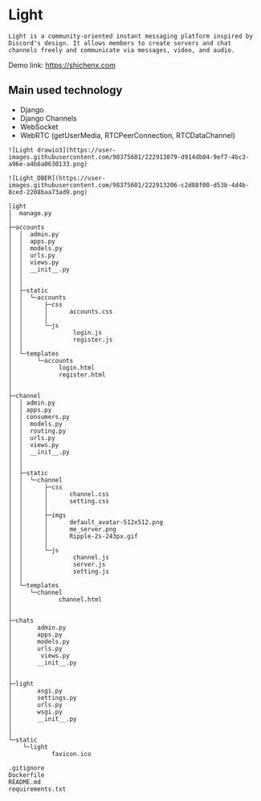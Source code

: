 ﻿# Light
`Light is a community-oriented instant messaging platform inspired by Discord's design. It allows members to create servers and chat channels freely and communicate via messages, video, and audio.`

Demo link: https://shichenx.com

## Main used technology
- Django
- Django Channels
- WebSocket
- WebRTC (getUserMedia, RTCPeerConnection, RTCDataChannel)


```
![Light drawio3](https://user-images.githubusercontent.com/98375601/222913079-d914db04-9ef7-4bc3-a96e-a4b6a0630133.png)

![Light_DBER](https://user-images.githubusercontent.com/98375601/222913206-c2d88f00-d53b-4d4b-8ced-2208baa73ad9.png)

```

```
light
│  manage.py
│  
├─accounts
│  │  admin.py
│  │  apps.py
│  │  models.py
│  │  urls.py
│  │  views.py
│  │  __init__.py
│  │  
│  │          
│  ├─static
│  │  └─accounts
│  │      ├─css
│  │      │      accounts.css
│  │      │      
│  │      └─js
│  │              login.js
│  │              register.js
│  │              
│  └─templates
│       └─accounts
│             login.html
│             register.html
│            
│          
├─channel
│  │ admin.py
│  │ apps.py
│  │ consumers.py
│  │  models.py
│  │  routing.py
│  │  urls.py
│  │  views.py
│  │  __init__.py
│  │ 
│  │        
│  ├─static
│  │  └─channel
│  │      ├─css
│  │      │      channel.css
│  │      │      setting.css
│  │      │      
│  │      ├─imgs
│  │      │      default_avatar-512x512.png
│  │      │      me_server.png
│  │      │      Ripple-2s-243px.gif
│  │      │      
│  │      └─js
│  │              channel.js
│  │              server.js
│  │              setting.js
│  │              
│  └─templates
│     └─channel
│             channel.html
│            
│         
├─chats
│       admin.py
│       apps.py
│       models.py
│       urls.py
│        views.py
│       __init__.py
│            
│          
├─light
│       asgi.py
│       settings.py
│       urls.py
│       wsgi.py
│       __init__.py
│       
│              
└─static
    └─light
            favicon.ico

.gitignore
Dockerfile
README.md
requirements.txt
